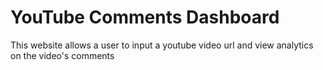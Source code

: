 # YouTube Comments Dashboard

This website allows a user to input a youtube video url and view analytics on the video's comments

